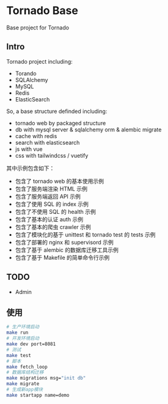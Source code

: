 # Tornado Base
Base project for Tornado

## Intro

Tornado project including:

- Torando
- SQLAlchemy
- MySQL
- Redis
- ElasticSearch

So, a base structure definded including:

- tornado web by packaged structure
- db with mysql server & sqlalchemy orm & alembic migrate
- cache with redis
- search with elasticsearch
- js with vue
- css with tailwindcss / vuetify

其中示例包含如下：

- 包含了 tornado web 的基本使用示例
- 包含了服务端渲染 HTML 示例
- 包含了服务端返回 API 示例
- 包含了使用 SQL 的 index 示例
- 包含了不使用 SQL 的 health 示例
- 包含了基本的认证 auth 示例
- 包含了基本的爬虫 crawler 示例
- 包含了模块化的基于 unittest 和 tornado test 的 tests 示例
- 包含了部署的 nginx 和 supervisord 示例
- 包含了基于 alembic 的数据库迁移工具示例
- 包含了基于 Makefile 的简单命令行示例

## TODO

- Admin

## 使用

```bash
# 生产环境启动
make run
# 开发环境启动
make dev port=8081
# 测试
make test
# 脚本
make fetch_loop
# 数据库结构迁移
make migrations msg="init db"
make migrate
# 生成新app模块
make startapp name=demo
```
